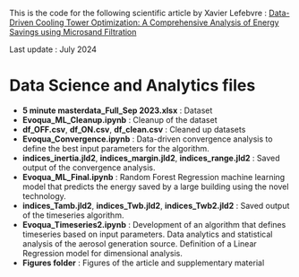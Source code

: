This is the code for the following scientific article by Xavier Lefebvre : [Data-Driven Cooling Tower Optimization: A Comprehensive Analysis of Energy Savings using Microsand Filtration](https://arxiv.org/abs/2405.05346)  

Last update : July 2024

# Data Science and Analytics files
- **5 minute masterdata_Full_Sep 2023.xlsx** : Dataset
- **Evoqua_ML_Cleanup.ipynb** : Cleanup of the dataset
- **df_OFF.csv**, **df_ON.csv**, **df_clean.csv** : Cleaned up datasets
- **Evoqua_Convergence.ipynb** : Data-driven convergence analysis to define the best input parameters for the algorithm.
- **indices_inertia.jld2**, **indices_margin.jld2**, **indices_range.jld2** : Saved output of the convergence analysis.
- **Evoqua_ML_Final.ipynb** : Random Forest Regression machine learning model that predicts the energy saved by a large building using the novel technology.
- **indices_Tamb.jld2**, **indices_Twb.jld2**, **indices_Twb2.jld2** : Saved output of the timeseries algorithm.
- **Evoqua_Timeseries2.ipynb** : Development of an algorithm that defines timeseries based on input parameters. Data analytics and statistical analysis of the aerosol generation source. Definition of a Linear Regression model for dimensional analysis.
- **Figures folder** : Figures of the article and supplementary material

  
